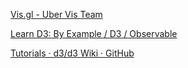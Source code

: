 [Vis.gl - Uber Vis Team](https://vis.gl/)

[Learn D3: By Example / D3 / Observable](https://observablehq.com/@d3/learn-d3-by-example?collection=@d3/learn-d3)

[Tutorials · d3/d3 Wiki · GitHub](https://github.com/d3/d3/wiki/Tutorials)

